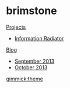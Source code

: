 # brimstone

[Projects]()

  * [Information Radiator](/projects/infovent/index.md)

[Blog]()

  * [September 2013](/blog/2013/09/index.md)
  * [October 2013](/blog/2013/10/index.md)
  
[gimmick:theme](readable)
